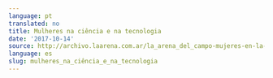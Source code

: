 ```yaml
---
language: pt
translated: no
title: Mulheres na ciência e na tecnologia
date: '2017-10-14'
source: http://archivo.laarena.com.ar/la_arena_del_campo-mujeres-en-la-ciencia-y-la-tecnologia-1170655-16.html
language: es
slug: mulheres_na_ciência_e_na_tecnologia
---
```




